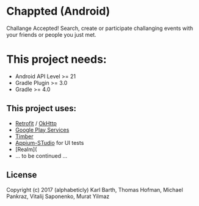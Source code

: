 # Chappted (Android)
Challange Accepted! Search, create or participate challanging events with your friends or people you just met.

# This project needs:
- Android API Level >= 21
- Gradle Plugin >= 3.0
- Gradle >= 4.0

## This project uses:
- [Retrofit](http://square.github.io/retrofit/) / [OkHttp](http://square.github.io/okhttp/)
- [Google Play Services](https://developers.google.com/android/guides/overview)
- [Timber](https://github.com/JakeWharton/timber)
- [Appium-STudio](https://experitest.com/mobile-test-automation/appium-studio/) for UI tests
- [Realm](
- ... to be continued ...

## License

Copyright (c) 2017 (alphabeticly) Karl Barth, Thomas Hofman, Michael Pankraz, Vitalij Saponenko, Murat Yilmaz
